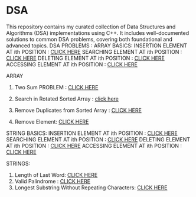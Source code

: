 # DSA
This repository contains my curated collection of Data Structures and Algorithms (DSA) implementations using C++. It includes well-documented solutions to common DSA problems, covering both foundational and advanced topics.
DSA PROBLEMS :
ARRAY BASICS: 
INSERTION ELEMENT AT ith POSITION : [CLICK HERE](https://github.com/sephalicoder/DSA-with-C-/blob/main/ARRAY%20BASICS%20/basics2.cpp)
SEARCHING ELEMENT AT ith POSITION : [CLICK HERE](https://github.com/sephalicoder/DSA-with-C-/blob/04b4888d9ceb51efc3e66f2891f9e8a833a0e13a/ARRAY%20BASICS%20/basics.cpp)
DELETING ELEMENT AT ith POSITION : [CLICK HERE](https://github.com/sephalicoder/DSA-with-C-/blob/main/ARRAY%20BASICS/Deleting.cpp)
ACCESSING ELEMENT AT ith POSITION : [CLICK HERE](https://github.com/sephalicoder/DSA-with-C-/blob/main/ARRAY%20BASICS/Accessing.cpp)

ARRAY 
1. Two Sum PROBLEM :  [CLICK HERE ](https://github.com/sephalicoder/DSA-with-C-/blob/b5d79ecf0c674b88ca5eec1766b467514c80aa73/ARRAY/TwoSum.cpp)
2. Search in Rotated Sorted  Array : [click here](https://github.com/sephalicoder/DSA-with-C-/blob/5a29a6be132d9e4b4a440faa4aab65f9be19e22f/ARRAY/Search%20in%20Rotated%20Sorted%20%20Array)
   
3. Remove Duplicates from Sorted Array : [CLICK HERE](https://github.com/sephalicoder/DSA-with-C-/blob/fe4a5c7ae50e8eb69c772c8e0c51b24cb0df9ee0/ARRAY/Remove%20Duplicates%20from%20Sorted%20Array)

4. Remove Element: [CLICK HERE](https://github.com/sephalicoder/DSA-with-C-/blob/b82ea9f9e959842ef9566f1051dd493d8269e40e/ARRAY/Remove%20Element)

STRING BASICS: 
INSERTION ELEMENT AT ith POSITION : [CLICK HERE]()
SEARCHING ELEMENT AT ith POSITION : [CLICK HERE]()
DELETING ELEMENT AT ith POSITION : [CLICK HERE]()
ACCESSING ELEMENT AT ith POSITION : [CLICK HERE]()

STRINGS:

1.  Length of Last Word: [CLICK HERE](https://github.com/sephalicoder/DSA-with-C-/blob/eda089c1d468b5ab5cf3e644074ae4d568ee59d9/STRINGS/Length%20of%20Last%20Word)
2. Valid Palindrome :  [CLICK HERE](https://github.com/sephalicoder/DSA-with-C-/blob/8662670f78d8aad9d7d8df317d330aa2b469a638/STRING/Valid%20Palindrome)
3.  Longest Substring Without Repeating Characters: [CLICK HERE](https://github.com/sephalicoder/DSA-with-C-/blob/0550514649f4b702884e074e5998183286fb7b99/STRINGS/Longest%20Substring%20Without%20Repeating%20Characters)

